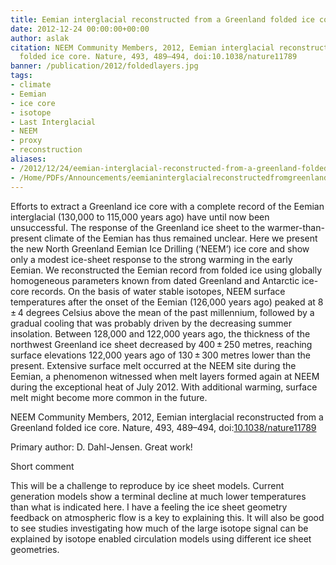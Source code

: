 ```yaml
---
title: Eemian interglacial reconstructed from a Greenland folded ice core
date: 2012-12-24 00:00:00+00:00
author: aslak
citation: NEEM Community Members, 2012, Eemian interglacial reconstructed from a Greenland
  folded ice core. Nature, 493, 489–494, doi:10.1038/nature11789
banner: /publication/2012/foldedlayers.jpg
tags:
- climate
- Eemian
- ice core
- isotope
- Last Interglacial
- NEEM
- proxy
- reconstruction
aliases:
- /2012/12/24/eemian-interglacial-reconstructed-from-a-greenland-folded-ice-core/
- /Home/PDFs/Announcements/eemianinterglacialreconstructedfromgreenlandfoldedneemicecorestrata
---
```


Efforts to extract a Greenland ice core with a complete record of the Eemian interglacial (130,000 to 115,000 years ago) have until now been unsuccessful. The response of the Greenland ice sheet to the warmer-than-present climate of the Eemian has thus remained unclear. Here we present the new North Greenland Eemian Ice Drilling (‘NEEM’) ice core and show only a modest ice-sheet response to the strong warming in the early Eemian. We reconstructed the Eemian record from folded ice using globally homogeneous parameters known from dated Greenland and Antarctic ice-core records. <!--more--> On the basis of water stable isotopes, NEEM surface temperatures after the onset of the Eemian (126,000 years ago) peaked at 8 ± 4 degrees Celsius above the mean of the past millennium, followed by a gradual cooling that was probably driven by the decreasing summer insolation. Between 128,000 and 122,000 years ago, the thickness of the northwest Greenland ice sheet decreased by 400 ± 250 metres, reaching surface elevations 122,000 years ago of 130 ± 300 metres lower than the present. Extensive surface melt occurred at the NEEM site during the Eemian, a phenomenon witnessed when melt layers formed again at NEEM during the exceptional heat of July 2012. With additional warming, surface melt might become more common in the future.

NEEM Community Members, 2012, Eemian interglacial reconstructed from a Greenland folded ice core. Nature, 493, 489–494, doi:[10.1038/nature11789](http://dx.doi.org/10.1038/nature11789)

Primary author: D. Dahl-Jensen. Great work!

Short comment

This will be a challenge to reproduce by ice sheet models. Current generation models show a terminal decline at much lower temperatures than what is indicated here. I have a feeling the ice sheet geometry feedback on atmospheric flow is a key to explaining this. It will also be good to see studies investigating how much of the large isotope signal can be explained by isotope enabled circulation models using different ice sheet geometries.